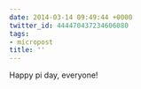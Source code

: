 ```yaml
---
date: 2014-03-14 09:49:44 +0000
twitter_id: 444470437234606080
tags:
- micropost
title: ''
---
```


Happy pi day, everyone!
